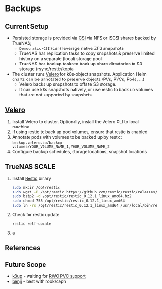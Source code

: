 # Backups

## Current Setup

- Persisted storage is provided via [CSI](https://github.com/democratic-csi/democratic-csi) via NFS or iSCSI shares backed by TrueNAS;
  - `Democratic-CSI` (can) leverage native ZFS snapshots
  - TrueNAS has replication tasks to copy snapshots & preserve limited history on a separate (local) storage pool
  - TrueNAS has backup tasks to back up share directories to S3 storage (rsync/restic/kopia)
- The cluster runs [Velero](https://velero.io) for k8s-object snapshots. Application Helm charts can be annotated to preserve objects (PVs, PVCs, Pods, ...)
  - Velero backs up snapshots to offsite S3 storage.
  - It can use k8s snapshots natively, or use restic to back up volumes that are not supported by snapshots

## [Velero](https://velero.io/docs/main/)

1. Install Velero to cluster.  Optionally, install the Velero CLI to local machine.
2. If using restic to back up pod volumes, ensure that restic is enabled
3. Annotate pods with volumes to be backed up by restic: `backup.velero.io/backup-volumes=YOUR_VOLUME_NAME_1,YOUR_VOLUME_NAME_2`
4. Configure backup schedules, storage locations, snapshot locations

## TrueNAS SCALE

1. Install [Restic](https://github.com/restic/restic) binary

   ```sh
   sudo mkdir /opt/restic
   sudo wget -P /opt/restic https://github.com/restic/restic/releases/download/v0.12.1/restic_0.12.1_linux_amd64.bz2
   sudo bzip2 -d /opt/restic/restic_0.12.1_linux_amd64.bz2
   sudo chmod 755 /opt/restic/restic_0.12.1_linux_amd64
   sudo ln -rs /opt/restic/restic_0.12.1_linux_amd64 /usr/local/bin/restic
   ```

2. Check for restic update

   ```sh
   restic self-update
   ```

3. a

## References

## Future Scope

- [k8up](https://github.com/k8up-io/k8up) - waiting for [RWO PVC support](https://github.com/k8up-io/k8up/issues/319)
- [benji](https://github.com/elemental-lf/benji/tree/master/charts/benji-k8s) - best with rook/ceph
